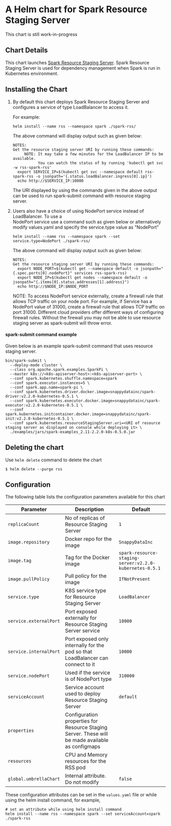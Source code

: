 # A Helm chart for Spark Resource Staging Server
This chart is still work-in-progress

## Chart Details
This chart launches [Spark Resource Staging Server](https://apache-spark-on-k8s.github.io/userdocs/running-on-kubernetes.html#dependency-management).
Spark Resource Staging Server is used for dependency management when Spark is run in Kubernetes environment.
 
## Installing the Chart

1. By default this chart deploys Spark Resource Staging Server and configures a service of type 
LoadBalancer to access it.

    For example:

    ```
    helm install --name rss --namespace spark ./spark-rss/
    ```
    
    The above command will display output such as given below:
    ```
    NOTES:
    Get the resource staging server URI by running these commands:
         NOTE: It may take a few minutes for the LoadBalancer IP to be available.
               You can watch the status of by running 'kubectl get svc -w rss-spark-rss'
      export SERVICE_IP=$(kubectl get svc --namespace default rss-spark-rss -o jsonpath='{.status.loadBalancer.ingress[0].ip}')
      echo http://$SERVICE_IP:10000
    ```
    
    The URI displayed by using the commands given in the above output can be used to run 
    spark-submit command with resource staging server. 
    
2. Users also have a choice of using NodePort service instead of LoadBalancer. To use a  
   NodePort service use a command such as given below or alternatively modify 
   values.yaml and specify the service.type value as "NodePort"
     
     ```
     helm install --name rss --namespace spark --set service.type=NodePort ./spark-rss/
     ```
     
     The above command will display output such as given below:
     
     ```
     NOTES:
     Get the resource staging server URI by running these commands:
       export NODE_PORT=$(kubectl get --namespace default -o jsonpath="{.spec.ports[0].nodePort}" services rss-spark-rss)
       export NODE_IP=$(kubectl get nodes --namespace default -o jsonpath="{.items[0].status.addresses[1].address}")
       echo http://$NODE_IP:$NODE_PORT
     ```
    NOTE: To access NodePort service externally, create a firewall rule that allows TCP traffic on your node port.
    For example, if Service has a NodePort value of 31000, create a firewall rule that allows TCP traffic on port 31000.
    Different cloud providers offer different ways of configuring firewall rules. Without the firewall you may not be
    able to use resource staging server as spark-submit will throw error.    
 
#### spark-submit command example
Given below is an example spark-submit command that uses resource staging server. 

    
    bin/spark-submit \
      --deploy-mode cluster \
      --class org.apache.spark.examples.SparkPi \
      --master k8s://<k8s-apiserver-host>:<k8s-apiserver-port> \
      --conf spark.kubernetes.shuffle.namespace=spark
      --conf spark.executor.instances=5 \
      --conf spark.app.name=spark-pi \
      --conf spark.kubernetes.driver.docker.image=snappydatainc/spark-driver:v2.2.0-kubernetes-0.5.1 \
      --conf spark.kubernetes.executor.docker.image=snappydatainc/spark-executor:v2.2.0-kubernetes-0.5.1 \
      --conf spark.kubernetes.initcontainer.docker.image=snappydatainc/spark-init:v2.2.0-kubernetes-0.5.1 \
      --conf spark.kubernetes.resourceStagingServer.uri=<URI of resource staging server as displayed on console while deploying it> \
      ./examples/jars/spark-examples_2.11-2.2.0-k8s-0.5.0.jar
    
    
     
## Deleting the chart
Use `helm delete` command to delete the chart
   ```
   $ helm delete --purge rss
   ```
   
## Configuration
The following table lists the configuration parameters available for this chart

| Parameter               | Description                        | Default                                                    |
| ----------------------- | ---------------------------------- | ---------------------------------------------------------- |
| `replicaCount`          |  No of replicas of Resource Staging Server |     `1`                                            |
| `image.repository`      |  Docker repo for the image         |     `SnappyDataInc`                                        |
| `image.tag`             |  Tag for the Docker image          |     `spark-resource-staging-server:v2.2.0-kubernetes-0.5.1`        | 
| `image.pullPolicy`      |  Pull policy for the image         |     `IfNotPresent`                                         |
| `service.type`  |  K8S service type for Resource Staging Server     |     `LoadBalancer`                                  |
| `service.externalPort`  |  Port exposed externally for Resource Staging Server service         |      `10000`              |
| `service.internalPort`  |  Port exposed only internally for the pod so that LoadBalancer can connect to it  |      `10000` |
| `service.nodePort`  |  Used if the service is of NodePort type  |      `310000` |
| `serviceAccount`        |  Service account used to deploy Resource Staging Server |     `default`                                    |
| `properties`    | Configuration properties for Resource Staging Server. These will be made available as configmaps |  |
| `resources`           | CPU and Memory resources for the RSS pod  | |
| `global.umbrellaChart` | Internal attribute. Do not modify | `false` | 

These configuration attributes can be set in the `values.yaml` file or while using the helm install command, for example,

```
# set an attribute while using helm install command
helm install --name rss --namespace spark --set serviceAccount=spark ./spark-rss
```